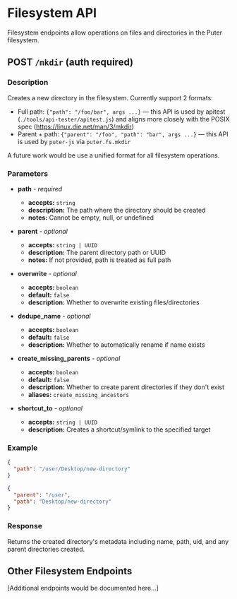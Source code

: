 # Filesystem API

Filesystem endpoints allow operations on files and directories in the Puter filesystem.

## POST `/mkdir` (auth required)

### Description

Creates a new directory in the filesystem. Currently support 2 formats:

- Full path: `{"path": "/foo/bar", args ...}` — this API is used by apitest (`./tools/api-tester/apitest.js`) and aligns more closely with the POSIX spec (https://linux.die.net/man/3/mkdir)
- Parent + path: `{"parent": "/foo", "path": "bar", args ...}` — this API is used by `puter-js` via `puter.fs.mkdir`

A future work would be use a unified format for all filesystem operations.

### Parameters

- **path** _- required_
  - **accepts:** `string`
  - **description:** The path where the directory should be created
  - **notes:** Cannot be empty, null, or undefined

- **parent** _- optional_
  - **accepts:** `string | UUID`
  - **description:** The parent directory path or UUID
  - **notes:** If not provided, path is treated as full path

- **overwrite** _- optional_
  - **accepts:** `boolean`
  - **default:** `false`
  - **description:** Whether to overwrite existing files/directories

- **dedupe_name** _- optional_
  - **accepts:** `boolean`
  - **default:** `false`
  - **description:** Whether to automatically rename if name exists

- **create_missing_parents** _- optional_
  - **accepts:** `boolean`
  - **default:** `false`
  - **description:** Whether to create parent directories if they don't exist
  - **aliases:** `create_missing_ancestors`

- **shortcut_to** _- optional_
  - **accepts:** `string | UUID`
  - **description:** Creates a shortcut/symlink to the specified target

### Example

```json
{
  "path": "/user/Desktop/new-directory"
}
```

```json
{
  "parent": "/user",
  "path": "Desktop/new-directory"
}
```

### Response

Returns the created directory's metadata including name, path, uid, and any parent directories created.

## Other Filesystem Endpoints

[Additional endpoints would be documented here...] 